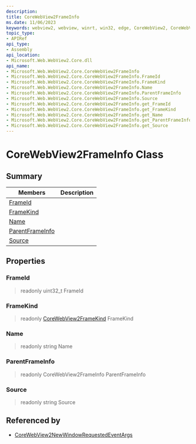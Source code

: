 ```yaml
---
description: 
title: CoreWebView2FrameInfo
ms.date: 11/06/2023
keywords: webview2, webview, winrt, win32, edge, CoreWebView2, CoreWebView2Controller, browser control, edge html, CoreWebView2FrameInfo
topic_type:
- APIRef
api_type:
- Assembly
api_location:
- Microsoft.Web.WebView2.Core.dll
api_name:
- Microsoft.Web.WebView2.Core.CoreWebView2FrameInfo
- Microsoft.Web.WebView2.Core.CoreWebView2FrameInfo.FrameId
- Microsoft.Web.WebView2.Core.CoreWebView2FrameInfo.FrameKind
- Microsoft.Web.WebView2.Core.CoreWebView2FrameInfo.Name
- Microsoft.Web.WebView2.Core.CoreWebView2FrameInfo.ParentFrameInfo
- Microsoft.Web.WebView2.Core.CoreWebView2FrameInfo.Source
- Microsoft.Web.WebView2.Core.CoreWebView2FrameInfo.get_FrameId
- Microsoft.Web.WebView2.Core.CoreWebView2FrameInfo.get_FrameKind
- Microsoft.Web.WebView2.Core.CoreWebView2FrameInfo.get_Name
- Microsoft.Web.WebView2.Core.CoreWebView2FrameInfo.get_ParentFrameInfo
- Microsoft.Web.WebView2.Core.CoreWebView2FrameInfo.get_Source
---
```


# CoreWebView2FrameInfo Class



## Summary

Members|Description
--|--
[FrameId](#frameid) | 
[FrameKind](#framekind) | 
[Name](#name) | 
[ParentFrameInfo](#parentframeinfo) | 
[Source](#source) | 

## Properties

### FrameId

> readonly  uint32_t FrameId

### FrameKind

> readonly  [CoreWebView2FrameKind](corewebview2framekind.md) FrameKind

### Name

> readonly  string Name

### ParentFrameInfo

> readonly  CoreWebView2FrameInfo ParentFrameInfo

### Source

> readonly  string Source






## Referenced by

- [CoreWebView2NewWindowRequestedEventArgs](corewebview2newwindowrequestedeventargs.md)
